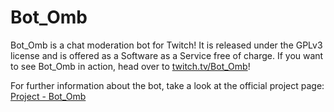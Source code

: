 # Bot_Omb

Bot_Omb is a chat moderation bot for Twitch! It is released under the GPLv3 license and is offered as a Software as a Service free of charge. If you want to see Bot_Omb in action, head over to [twitch.tv/Bot_Omb](http://twitch.tv/Bot_Omb)!

For further information about the bot, take a look at the official project page: [Project - Bot_Omb](http://dhika.de/index.php?id=bot_omb)
